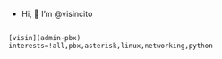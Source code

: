- Hi, 👋 I’m @visincito

```

[visin](admin-pbx)
interests=!all,pbx,asterisk,linux,networking,python

``` 

